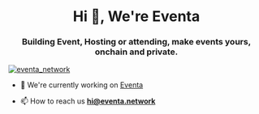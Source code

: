 <h1 align="center">Hi 👋, We're Eventa</h1>
<h3 align="center">Building Event, Hosting or attending, make events yours, onchain and private.</h3>

<p align="left"> <a href="https://twitter.com/eventa_network" target="blank"><img src="https://img.shields.io/twitter/follow/stamp_hq?logo=twitter&style=for-the-badge" alt="eventa_network" /></a> </p>

- 🔭 We're currently working on [Eventa](https://eventa.network)

- 📫 How to reach us **hi@eventa.network**

</p>
